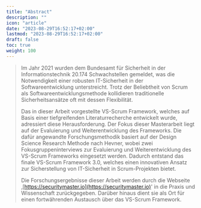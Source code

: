 ```yaml
---
title: "Abstract"
description: ""
icon: "article"
date: "2023-08-29T16:52:17+02:00"
lastmod: "2023-08-29T16:52:17+02:00"
draft: false
toc: true
weight: 100
---
```

> Im Jahr 2021 wurden dem Bundesamt für Sicherheit in der
> Informationstechnik 20.174 Schwachstellen gemeldet, was die
> Notwendigkeit einer robusten IT-Sicherheit in der Softwareentwicklung
> unterstreicht. Trotz der Beliebtheit von Scrum als
> Softwareentwicklungsmethode kollidieren traditionelle
> Sicherheitsansätze oft mit dessen Flexibilität.
>
> Das in dieser Arbeit vorgestellte VS-Scrum Framework, welches auf
> Basis einer tiefgreifenden Literaturrecherche entwickelt wurde,
> adressiert diese Herausforderung. Der Fokus dieser Masterarbeit liegt
> auf der Evaluierung und Weiterentwicklung des Frameworks. Die dafür
> angewandte Forschungsmethodik basiert auf der Design Science Research
> Methode nach Hevner, wobei zwei Fokusgruppeninterviews zur Evaluierung
> und Weiterentwicklung des VS-Scrum Frameworks eingesetzt werden.
> Dadurch entstand das finale VS-Scrum Framework 3.0, welches einen
> innovativen Ansatz zur Sicherstellung von IT-Sicherheit in
> Scrum-Projekten bietet.
>
> Die Forschungsergebnisse dieser Arbeit werden durch die Webseite
> ‚[https://securitymaster.io](https://securitymaster.io)' in die Praxis und Wissenschaft
> zurückgegeben. Darüber hinaus dient sie als Ort für einen
> fortwährenden Austausch über das VS-Scrum Framework.

